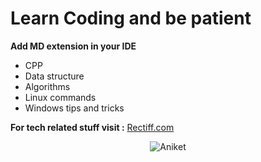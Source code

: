 # Learn Coding and be patient

**Add MD extension in your IDE**

* CPP
* Data structure
* Algorithms
* Linux commands
* Windows tips and tricks

**For tech related stuff visit :**
[Rectiff.com](https://rectiff.com/)

<p class="aligncenter">
<img src="https://avatars2.githubusercontent.com/u/64830202?s=400&u=c21d1861585ce92c7d75fcf6d88c63d62a9a155e&v=4" alt="Aniket"/>
</p>

<style>
.aligncenter {
    text-align: center;
}
</style>

